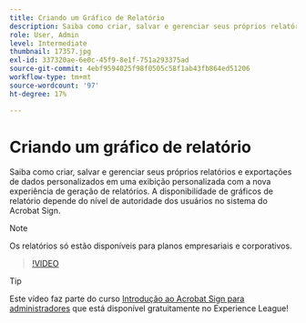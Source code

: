 ```yaml
---
title: Criando um Gráfico de Relatório
description: Saiba como criar, salvar e gerenciar seus próprios relatórios e exportações de dados personalizados
role: User, Admin
level: Intermediate
thumbnail: 17357.jpg
exl-id: 337320ae-6e0c-45f9-8e1f-751a293375ad
source-git-commit: 4ebf9594025f98f0505c58f1ab43fb864ed51206
workflow-type: tm+mt
source-wordcount: '97'
ht-degree: 17%

---
```


# Criando um gráfico de relatório

Saiba como criar, salvar e gerenciar seus próprios relatórios e exportações de dados personalizados em uma exibição personalizada com a nova experiência de geração de relatórios. A disponibilidade de gráficos de relatório depende do nível de autoridade dos usuários no sistema do Acrobat Sign.

>[!NOTE]
>
>Os relatórios só estão disponíveis para planos empresariais e corporativos.

>[!VIDEO](https://video.tv.adobe.com/v/33812?quality=12&learn=on&hidetitle=true)

>[!TIP]
>
>Este vídeo faz parte do curso [Introdução ao Acrobat Sign para administradores](https://experienceleague.adobe.com/?recommended=Sign-A-1-2020.2) que está disponível gratuitamente no Experience League!

